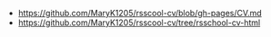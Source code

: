 * https://github.com/MaryK1205/rsscool-cv/blob/gh-pages/CV.md
* https://github.com/MaryK1205/rsscool-cv/tree/rsschool-cv-html
